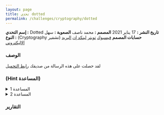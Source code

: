 ```yaml
---
layout: page
title: تحدي dotted
permalink: /challenges/cryptography/dotted
---
```

> 
**إسم التحدي :** Dotted 
**تاريخ النشر :** 17 يناير 2021
**المصمم :** محمد ناصف
**الصعوبة :** سهل
**النوع :** (Cryptography تشفير)
**حسابات المصمم**
[فيسبوك](https://www.facebook.com/0xnasef/)
[تويتر](https://twitter.com/0xnasef)
[لينكد إن](https://www.linkedin.com/in/0xnasef/)
[البريد الإليكتروني](mailto:me@muhammadnasef.com)

### الوصف
لقد حصلت على هذه الرسالة من صديقك
[رابط التحميل](https://drive.google.com/file/d/1ot0VP_6wt5lk9MxZaq5EpPtyUgaO0Qje/view?usp=sharing)

### (Hint المساعدة)

<details><summary>المساعدة 1</summary>
<p>
Double
</p>
</details>

<details><summary>المساعدة 2</summary>
<p>
Telegraph
</p>
</details>


### التقارير


